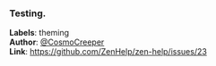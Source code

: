 ### Testing.

**Labels**: theming\
**Author**: [@CosmoCreeper](https://github.com/CosmoCreeper)\
**Link**: https://github.com/ZenHelp/zen-help/issues/23